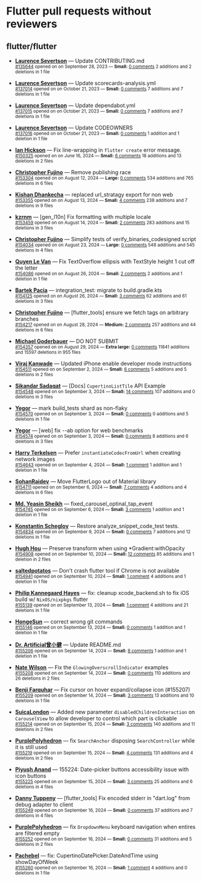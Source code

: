 # Flutter pull requests without reviewers

## flutter/flutter

* **[Laurence Severtson](https://github.com/Laurry-gee)** &mdash; Update CONTRIBUTING.md<br />
  <sub>[#135644](https://github.com/flutter/flutter/pull/135644) opened on on September 28, 2023 &mdash; **Small:** [0 comments](https://github.com/flutter/flutter/pull/135644) 2 additions and 2 deletions in 1 file</sub><br />

* **[Laurence Severtson](https://github.com/Laurry-gee)** &mdash; Update scorecards-analysis.yml<br />
  <sub>[#137014](https://github.com/flutter/flutter/pull/137014) opened on on October 21, 2023 &mdash; **Small:** [0 comments](https://github.com/flutter/flutter/pull/137014) 7 additions and 7 deletions in 1 file</sub><br />

* **[Laurence Severtson](https://github.com/Laurry-gee)** &mdash; Update dependabot.yml<br />
  <sub>[#137015](https://github.com/flutter/flutter/pull/137015) opened on on October 21, 2023 &mdash; **Small:** [0 comments](https://github.com/flutter/flutter/pull/137015) 7 additions and 7 deletions in 1 file</sub><br />

* **[Laurence Severtson](https://github.com/Laurry-gee)** &mdash; Update CODEOWNERS<br />
  <sub>[#137016](https://github.com/flutter/flutter/pull/137016) opened on on October 21, 2023 &mdash; **Small:** [0 comments](https://github.com/flutter/flutter/pull/137016) 1 addition and 1 deletion in 1 file</sub><br />

* **[Ian Hickson](https://github.com/Hixie)** &mdash; Fix line-wrapping in `flutter create` error message.<br />
  <sub>[#150325](https://github.com/flutter/flutter/pull/150325) opened on on June 16, 2024 &mdash; **Small:** [6 comments](https://github.com/flutter/flutter/pull/150325) 18 additions and 13 deletions in 2 files</sub><br />

* **[Christopher Fujino](https://github.com/christopherfujino)** &mdash; Remove publishing race<br />
  <sub>[#153304](https://github.com/flutter/flutter/pull/153304) opened on on August 12, 2024 &mdash; **Large:** [0 comments](https://github.com/flutter/flutter/pull/153304) 534 additions and 765 deletions in 6 files</sub><br />

* **[Kishan Dhankecha](https://github.com/kishan-dhankecha)** &mdash; replaced url_stratagy export for non web<br />
  <sub>[#153355](https://github.com/flutter/flutter/pull/153355) opened on on August 13, 2024 &mdash; **Small:** [4 comments](https://github.com/flutter/flutter/pull/153355) 238 additions and 7 deletions in 9 files</sub><br />

* **[kzrnm](https://github.com/kzrnm)** &mdash; [gen_l10n] Fix formatting with multiple locale<br />
  <sub>[#153459](https://github.com/flutter/flutter/pull/153459) opened on on August 14, 2024 &mdash; **Small:** [2 comments](https://github.com/flutter/flutter/pull/153459) 283 additions and 15 deletions in 3 files</sub><br />

* **[Christopher Fujino](https://github.com/christopherfujino)** &mdash; Simplify tests of verify_binaries_codesigned script<br />
  <sub>[#154034](https://github.com/flutter/flutter/pull/154034) opened on on August 23, 2024 &mdash; **Large:** [0 comments](https://github.com/flutter/flutter/pull/154034) 548 additions and 545 deletions in 4 files</sub><br />

* **[Quyen Le Van](https://github.com/quyenvsp)** &mdash; Fix TextOverflow ellipsis with TextStyle height 1 cut off the letter<br />
  <sub>[#154086](https://github.com/flutter/flutter/pull/154086) opened on on August 26, 2024 &mdash; **Small:** [2 comments](https://github.com/flutter/flutter/pull/154086) 2 additions and 1 deletion in 1 file</sub><br />

* **[Bartek Pacia](https://github.com/bartekpacia)** &mdash; integration_test: migrate to build.gradle.kts<br />
  <sub>[#154125](https://github.com/flutter/flutter/pull/154125) opened on on August 26, 2024 &mdash; **Small:** [3 comments](https://github.com/flutter/flutter/pull/154125) 62 additions and 61 deletions in 3 files</sub><br />

* **[Christopher Fujino](https://github.com/christopherfujino)** &mdash; [flutter_tools] ensure we fetch tags on arbitrary branches<br />
  <sub>[#154217](https://github.com/flutter/flutter/pull/154217) opened on on August 28, 2024 &mdash; **Medium:** [2 comments](https://github.com/flutter/flutter/pull/154217) 257 additions and 44 deletions in 6 files</sub><br />

* **[Michael Goderbauer](https://github.com/goderbauer)** &mdash; DO NOT SUBMIT<br />
  <sub>[#154357](https://github.com/flutter/flutter/pull/154357) opened on on August 29, 2024 &mdash; **Extra large:** [0 comments](https://github.com/flutter/flutter/pull/154357) 11841 additions and 15597 deletions in 955 files</sub><br />

* **[Viraj Kanwade](https://github.com/virajkanwade)** &mdash; Updated iPhone enable developer mode instructions<br />
  <sub>[#154511](https://github.com/flutter/flutter/pull/154511) opened on on September 2, 2024 &mdash; **Small:** [6 comments](https://github.com/flutter/flutter/pull/154511) 5 additions and 5 deletions in 2 files</sub><br />

* **[Sikandar Sadaqat](https://github.com/Sikandar4747)** &mdash; [Docs] `CupertinoListTile` API Example<br />
  <sub>[#154548](https://github.com/flutter/flutter/pull/154548) opened on on September 3, 2024 &mdash; **Small:** [14 comments](https://github.com/flutter/flutter/pull/154548) 107 additions and 0 deletions in 3 files</sub><br />

* **[Yegor](https://github.com/yjbanov)** &mdash; mark build_tests shard as non-flaky<br />
  <sub>[#154570](https://github.com/flutter/flutter/pull/154570) opened on on September 3, 2024 &mdash; **Small:** [0 comments](https://github.com/flutter/flutter/pull/154570) 0 additions and 5 deletions in 1 file</sub><br />

* **[Yegor](https://github.com/yjbanov)** &mdash; [web] fix --ab option for web benchmarks<br />
  <sub>[#154574](https://github.com/flutter/flutter/pull/154574) opened on on September 3, 2024 &mdash; **Small:** [0 comments](https://github.com/flutter/flutter/pull/154574) 8 additions and 6 deletions in 3 files</sub><br />

* **[Harry Terkelsen](https://github.com/harryterkelsen)** &mdash; Prefer `instantiateCodecFromUrl` when creating network images<br />
  <sub>[#154643](https://github.com/flutter/flutter/pull/154643) opened on on September 4, 2024 &mdash; **Small:** [1 comment](https://github.com/flutter/flutter/pull/154643) 1 addition and 1 deletion in 1 file</sub><br />

* **[SohanRaidev](https://github.com/SohanRaidev)** &mdash; Move FlutterLogo out of Material library<br />
  <sub>[#154711](https://github.com/flutter/flutter/pull/154711) opened on on September 6, 2024 &mdash; **Small:** [7 comments](https://github.com/flutter/flutter/pull/154711) 4 additions and 4 deletions in 6 files</sub><br />

* **[Md. Yeasin Sheikh](https://github.com/yeasin50)** &mdash; fixed_carousel_optinal_tap_event<br />
  <sub>[#154745](https://github.com/flutter/flutter/pull/154745) opened on on September 6, 2024 &mdash; **Small:** [3 comments](https://github.com/flutter/flutter/pull/154745) 1 addition and 1 deletion in 1 file</sub><br />

* **[Konstantin Scheglov](https://github.com/scheglov)** &mdash; Restore analyze_snippet_code_test tests.<br />
  <sub>[#154834](https://github.com/flutter/flutter/pull/154834) opened on on September 9, 2024 &mdash; **Small:** [0 comments](https://github.com/flutter/flutter/pull/154834) 7 additions and 12 deletions in 1 file</sub><br />

* **[Hugh Hou](https://github.com/hyhugh)** &mdash; Preserve transform when using *Gradient:withOpacity<br />
  <sub>[#154908](https://github.com/flutter/flutter/pull/154908) opened on on September 10, 2024 &mdash; **Small:** [12 comments](https://github.com/flutter/flutter/pull/154908) 85 additions and 1 deletion in 2 files</sub><br />

* **[saltedpotatos](https://github.com/saltedpotatos)** &mdash; Don't crash flutter tool if Chrome is not available<br />
  <sub>[#154941](https://github.com/flutter/flutter/pull/154941) opened on on September 10, 2024 &mdash; **Small:** [1 comment](https://github.com/flutter/flutter/pull/154941) 4 additions and 1 deletion in 1 file</sub><br />

* **[Philip Kannegaard Hayes](https://github.com/phlip9)** &mdash; fix: cleanup xcode_backend.sh to fix iOS build w/ `NixOS/nixpkgs` flutter<br />
  <sub>[#155139](https://github.com/flutter/flutter/pull/155139) opened on on September 13, 2024 &mdash; **Small:** [1 comment](https://github.com/flutter/flutter/pull/155139) 4 additions and 21 deletions in 1 file</sub><br />

* **[HongeSun](https://github.com/hongeSunCoder)** &mdash; correct wrong git commands<br />
  <sub>[#155146](https://github.com/flutter/flutter/pull/155146) opened on on September 13, 2024 &mdash; **Small:** [0 comments](https://github.com/flutter/flutter/pull/155146) 1 addition and 1 deletion in 1 file</sub><br />

* **[Dr. Artificial曾小健](https://github.com/ArtificialZeng)** &mdash; Update README.md<br />
  <sub>[#155206](https://github.com/flutter/flutter/pull/155206) opened on on September 14, 2024 &mdash; **Small:** [8 comments](https://github.com/flutter/flutter/pull/155206) 1 addition and 1 deletion in 1 file</sub><br />

* **[Nate Wilson](https://github.com/nate-thegrate)** &mdash; Fix the `GlowingOverscrollIndicator` examples<br />
  <sub>[#155208](https://github.com/flutter/flutter/pull/155208) opened on on September 14, 2024 &mdash; **Small:** [0 comments](https://github.com/flutter/flutter/pull/155208) 110 additions and 26 deletions in 2 files</sub><br />

* **[Benji Farquhar](https://github.com/BenjiFarquhar)** &mdash; Fix cursor on hover expand/collapse icon (#155207)<br />
  <sub>[#155209](https://github.com/flutter/flutter/pull/155209) opened on on September 14, 2024 &mdash; **Small:** [3 comments](https://github.com/flutter/flutter/pull/155209) 13 additions and 10 deletions in 1 file</sub><br />

* **[SuicaLondon](https://github.com/SuicaLondon)** &mdash; Added new parameter `disabledChildrenInteraction` on `CarouselView` to allow developer to control which part is clickable<br />
  <sub>[#155214](https://github.com/flutter/flutter/pull/155214) opened on on September 15, 2024 &mdash; **Small:** [3 comments](https://github.com/flutter/flutter/pull/155214) 140 additions and 11 deletions in 2 files</sub><br />

* **[PurplePolyhedron](https://github.com/PurplePolyhedron)** &mdash; fix `SearchAnchor` disposing `SearchController` while it is still used<br />
  <sub>[#155219](https://github.com/flutter/flutter/pull/155219) opened on on September 15, 2024 &mdash; **Small:** [4 comments](https://github.com/flutter/flutter/pull/155219) 131 additions and 4 deletions in 2 files</sub><br />

* **[Piyush Anand](https://github.com/creatorpiyush)** &mdash; 155224: Date-picker buttons accessibility issue with icon buttons<br />
  <sub>[#155225](https://github.com/flutter/flutter/pull/155225) opened on on September 15, 2024 &mdash; **Small:** [3 comments](https://github.com/flutter/flutter/pull/155225) 25 additions and 6 deletions in 4 files</sub><br />

* **[Danny Tuppeny](https://github.com/DanTup)** &mdash; [flutter_tools] Fix encoded stderr in "dart.log" from debug adapter to client<br />
  <sub>[#155249](https://github.com/flutter/flutter/pull/155249) opened on on September 16, 2024 &mdash; **Small:** [0 comments](https://github.com/flutter/flutter/pull/155249) 37 additions and 7 deletions in 4 files</sub><br />

* **[PurplePolyhedron](https://github.com/PurplePolyhedron)** &mdash; fix `DropdownMenu` keyboard navigation when entires are filtered empty<br />
  <sub>[#155252](https://github.com/flutter/flutter/pull/155252) opened on on September 16, 2024 &mdash; **Small:** [0 comments](https://github.com/flutter/flutter/pull/155252) 31 additions and 5 deletions in 2 files</sub><br />

* **[Pachebel](https://github.com/Pachebel)** &mdash; fix: CupertinoDatePicker.DateAndTime using showDayOfWeek<br />
  <sub>[#155260](https://github.com/flutter/flutter/pull/155260) opened on on September 16, 2024 &mdash; **Small:** [1 comment](https://github.com/flutter/flutter/pull/155260) 4 additions and 0 deletions in 1 file</sub><br />

